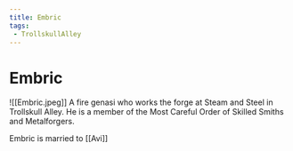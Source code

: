 ```yaml
---
title: Embric
tags:
 - TrollskullAlley
---
```

# Embric
![[Embric.jpeg]]
A fire genasi who works the forge at Steam and Steel in Trollskull Alley. He is a member of the Most Careful Order of Skilled Smiths and Metalforgers.

Embric is married to [[Avi]]